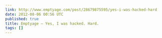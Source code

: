 ```yaml
---
link: http://www.emptyage.com/post/28679875595/yes-i-was-hacked-hard
date: 2012-08-06 00:56 UTC
published: true
title: Emptyage — Yes, I was hacked. Hard.
tags: []
---
```



